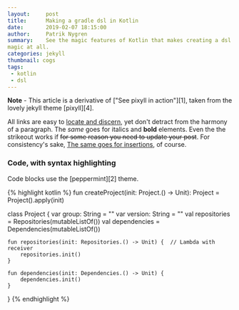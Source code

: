```yaml
---
layout:     post
title:      Making a gradle dsl in Kotlin
date:       2019-02-07 18:15:00
author:     Patrik Nygren
summary:    See the magic features of Kotlin that makes creating a dsl are not
magic at all.
categories: jekyll
thumbnail: cogs
tags:
 - kotlin
 - dsl
---
```


**Note** - This article is a derivative of ["See pixyll in action"][1], taken from the lovely jekyll theme [pixyll][4].

All links are easy to [locate and discern](#), yet don't detract from the harmony
of a paragraph. The _same_ goes for italics and __bold__ elements. Even the the strikeout
works if <del>for some reason you need to update your post</del>. For consistency's sake,
<ins>The same goes for insertions</ins>, of course.

### Code, with syntax highlighting

Code blocks use the [peppermint][2] theme.

{% highlight kotlin %}
fun createProject(init: Project.() -> Unit): Project =
    Project().apply(init)

class Project {
    var group: String = ""
    var version: String = ""
    val repositories = Repositories(mutableListOf())
    val dependencies = Dependencies(mutableListOf())

    fun repositories(init: Repositories.() -> Unit) {  // Lambda with receiver
        repositories.init()
    }

    fun dependencies(init: Dependencies.() -> Unit) {
        dependencies.init()
    }
}
{% endhighlight %}


